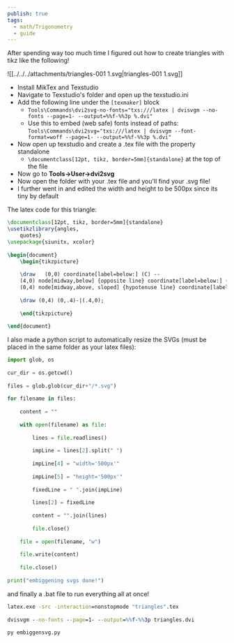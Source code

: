 ```yaml
---
publish: true
tags:
  - math/Trigonometry
  - guide
---
```

After spending way too much time I figured out how to create triangles with tikz like the following!  
  
  
  
![[../../../attachments/triangles-001 1.svg|triangles-001 1.svg]]  
  
  
- Install MikTex and Texstudio  
- Navigate to Texstudio's folder and open up the texstudio.ini  
- Add the following line under the `[texmaker]` block  
	- `Tools\Commands\dvi2svg-no-fonts="txs:///latex | dvisvgm --no-fonts --page=1- --output=%%f-%%3p %.dvi"`  
	- Use this to embed (web safe) fonts instead of paths: `Tools\Commands\dvi2svg="txs:///latex | dvisvgm --font-format=woff --page=1- --output=%%f-%%3p %.dvi"`  
- Now open up texstudio and create a .tex file with the property standalone  
	- `\documentclass[12pt, tikz, border=5mm]{standalone}` at the top of the file  
- Now go to **Tools->User->dvi2svg**  
- Now open the folder with your .tex file and you'll find your .svg file!  
- I further went in and edited the width and height to be 500px since its tiny by default  
  
  
The latex code for this triangle:  
```latex  
\documentclass[12pt, tikz, border=5mm]{standalone}  
\usetikzlibrary{angles,  
	quotes}  
\usepackage{siunitx, xcolor}  
  
\begin{document}  
	\begin{tikzpicture}  
	  
	\draw   (0,0) coordinate[label=below:] (C) --    
	(4,0) node[midway,below] {opposite line} coordinate[label=below:] (B) --    
	(0,4) node[midway,above, sloped] {hypotenuse line} coordinate[label=above:POV Angle] (A) -- cycle node[below,midway,sloped] {adjacent line};    
   
	\draw (0,4) (0,.4)-|(.4,0);    
	  
	\end{tikzpicture}    
	  
\end{document}  
```  
  
I also made a python script to automatically resize the SVGs (must be placed in the same folder as your latex files):  
  
```python  
import glob, os  
  
cur_dir = os.getcwd()  
  
files = glob.glob(cur_dir+"/*.svg")  
  
for filename in files:  
  
    content = ""  
  
    with open(filename) as file:  
  
        lines = file.readlines()  
  
        impLine = lines[2].split(" ")  
  
        impLine[4] = "width='500px'"  
  
        impLine[5] = "height='500px'"  
  
        fixedLine = " ".join(impLine)  
  
        lines[2] = fixedLine    
  
        content = "".join(lines)  
  
        file.close()  
  
    file = open(filename, "w")  
  
    file.write(content)  
  
    file.close()  
  
print("embiggening svgs done!")  
```  
  
and finally a .bat file to run everything all at once!  
```bat  
latex.exe -src -interaction=nonstopmode "triangles".tex  
  
dvisvgm --no-fonts --page=1- --output=%%f-%%3p triangles.dvi  
  
py embiggensvg.py  
```  
